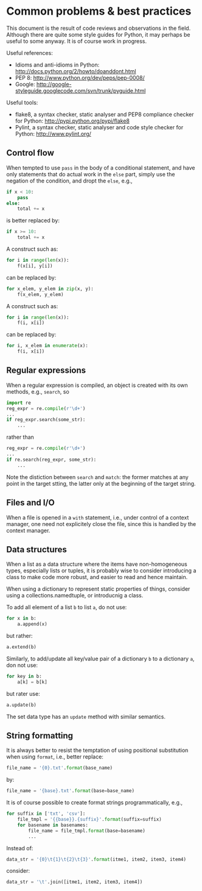 # Common problems & best practices
This document is the result of code reviews and observations in the field.
Although there are quite some style guides for Python, it may perhaps
be useful to some anyway.  It is of course work in progress.

Useful references:
* Idioms and anti-idioms in Python:
    http://docs.python.org/2/howto/doanddont.html
* PEP 8:
    http://www.python.org/dev/peps/pep-0008/
* Google:
    http://google-styleguide.googlecode.com/svn/trunk/pyguide.html

Useful tools:
* flake8, a syntax checker, static analyser and PEP8 compliance checker
    for Python: http://pypi.python.org/pypi/flake8
* Pylint, a syntax checker, static analyser and code style checker for
    Python: http://www.pylint.org/


## Control flow
When tempted to use `pass` in the body of a conditional statement, and
have only statements that do actual work in the `else` part, simply
use the negation of the condition, and dropt the `else`, e.g.,
```python
if x < 10:
    pass
else:
    total += x
```
is better replaced by:
```python
if x >= 10:
    total += x
```

A construct such as:
```python
for i in range(len(x)):
    f(x[i], y[i])
```
can be replaced by:
```python
for x_elem, y_elem in zip(x, y):
    f(x_elem, y_elem)
```


A construct such as:
```python
for i in range(len(x)):
    f(i, x[i])
```
can be replaced by:
```python
for i, x_elem in enumerate(x):
    f(i, x[i])
```


## Regular expressions
When a regular expression is compiled, an object is created with
its own methods, e.g., `search`, so
```python
import re
reg_expr = re.compile(r'\d+')
...
if reg_expr.search(some_str):
    ...
```
rather than
```python
reg_expr = re.compile(r'\d+')
...
if re.search(reg_expr, some_str):
    ...
```

Note the distiction between `search` and `match`: the former matches
at any point in the target stting, the latter only at the beginning of
the target string.


## Files and I/O
When a file is opened in a `with` statement, i.e., under control of a
context manager, one need not explicitely close the file, since this
is handled by the context manager.


## Data structures
When a list as a data structure where the items have non-homogeneous
types, especially lists or tuples, it is probably wise to consider
introducing a class to make code more robust, and easier to read and
hence maintain.


When using a dictionary to represent static properties of things, consider
using a collections.namedtuple, or introducnig a class.


To add all element of a list `b` to list `a`, do not use:
```python
for x in b:
    a.append(x)
```
but rather:
```python
a.extend(b)
```
Similarly, to add/update all key/value pair of a dictionary `b` to a
dictionary `a`, don not use:
```python
for key in b:
    a[k] = b[k]
```
but rater use:
```python
a.update(b)
```
The set data type has an `update` method with similar semantics.


## String formatting
It is always better to resist the temptation of using positional
substitution when using `format`, i.e., better replace:
```python
file_name = '{0}.txt'.format(base_name)
```
by:
```python
file_name = '{base}.txt'.format(base=base_name)
```

It is of course possible to create format strings programmatically, e.g.,
```python
for suffix in ['txt', 'csv']:
    file_tmpl = '{{base}}.{suffix}'.format(suffix=suffix)
    for basename in basenames:
        file_name = file_tmpl.format(base=basename)
        ...
```

Instead of:
```python
data_str = '{0}\t{1}\t{2}\t{3}'.format(itme1, item2, item3, item4)
```
consider:
```python
data_str = '\t'.join([itme1, item2, item3, item4])
```
